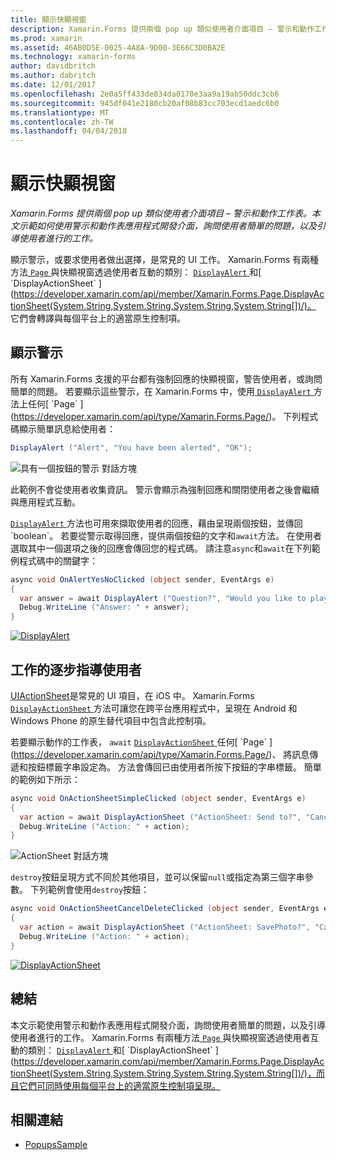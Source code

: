 ```yaml
---
title: 顯示快顯視窗
description: Xamarin.Forms 提供兩個 pop up 類似使用者介面項目 – 警示和動作工作表。 本文示範如何使用警示和動作表應用程式開發介面，詢問使用者簡單的問題，以及引導使用者進行的工作。
ms.prod: xamarin
ms.assetid: 46AB0D5E-0025-4A8A-9D00-3E66C3D0BA2E
ms.technology: xamarin-forms
author: davidbritch
ms.author: dabritch
ms.date: 12/01/2017
ms.openlocfilehash: 2e0a5ff433de034da0170e3aa9a19ab50ddc3cb6
ms.sourcegitcommit: 945df041e2180cb20af08b83cc703ecd1aedc6b0
ms.translationtype: MT
ms.contentlocale: zh-TW
ms.lasthandoff: 04/04/2018
---
```

# <a name="displaying-pop-ups"></a>顯示快顯視窗

_Xamarin.Forms 提供兩個 pop up 類似使用者介面項目 – 警示和動作工作表。本文示範如何使用警示和動作表應用程式開發介面，詢問使用者簡單的問題，以及引導使用者進行的工作。_

顯示警示，或要求使用者做出選擇，是常見的 UI 工作。 Xamarin.Forms 有兩種方法[ `Page` ](https://developer.xamarin.com/api/type/Xamarin.Forms.Page/)與快顯視窗透過使用者互動的類別： [ `DisplayAlert` ](https://developer.xamarin.com/api/member/Xamarin.Forms.Page.DisplayAlert(System.String,System.String,System.String)/)和[ `DisplayActionSheet` ](https://developer.xamarin.com/api/member/Xamarin.Forms.Page.DisplayActionSheet(System.String,System.String,System.String,System.String[])/)。 它們會轉譯與每個平台上的適當原生控制項。

## <a name="displaying-an-alert"></a>顯示警示

所有 Xamarin.Forms 支援的平台都有強制回應的快顯視窗，警告使用者，或詢問簡單的問題。 若要顯示這些警示，在 Xamarin.Forms 中，使用[ `DisplayAlert` ](https://developer.xamarin.com/api/member/Xamarin.Forms.Page.DisplayAlert(System.String,System.String,System.String)/)方法上任何[ `Page` ](https://developer.xamarin.com/api/type/Xamarin.Forms.Page/)。 下列程式碼顯示簡單訊息給使用者：

```csharp
DisplayAlert ("Alert", "You have been alerted", "OK");
```

![](pop-ups-images/alert.png "具有一個按鈕的警示 對話方塊")

此範例不會從使用者收集資訊。 警示會顯示為強制回應和關閉使用者之後會繼續與應用程式互動。

[ `DisplayAlert` ](https://developer.xamarin.com/api/member/Xamarin.Forms.Page.DisplayAlert(System.String,System.String,System.String)/)方法也可用來擷取使用者的回應，藉由呈現兩個按鈕，並傳回`boolean`。 若要從警示取得回應，提供兩個按鈕的文字和`await`方法。 在使用者選取其中一個選項之後的回應會傳回您的程式碼。 請注意`async`和`await`在下列範例程式碼中的關鍵字：

```csharp
async void OnAlertYesNoClicked (object sender, EventArgs e)
{
  var answer = await DisplayAlert ("Question?", "Would you like to play a game", "Yes", "No");
  Debug.WriteLine ("Answer: " + answer);
}
```

[![DisplayAlert](pop-ups-images/alert2-sml.png "警示有兩個按鈕的對話方塊")](pop-ups-images/alert2.png#lightbox "警示有兩個按鈕的對話方塊")

## <a name="guiding-users-through-tasks"></a>工作的逐步指導使用者

[UIActionSheet](https://developer.apple.com/library/ios/documentation/uikit/reference/uiactionsheet_class/Reference/Reference.html)是常見的 UI 項目，在 iOS 中。 Xamarin.Forms [ `DisplayActionSheet` ](https://developer.xamarin.com/api/member/Xamarin.Forms.Page.DisplayActionSheet(System.String,System.String,System.String,System.String[])/)方法可讓您在跨平台應用程式中，呈現在 Android 和 Windows Phone 的原生替代項目中包含此控制項。

若要顯示動作的工作表， `await` [ `DisplayActionSheet` ](https://developer.xamarin.com/api/member/Xamarin.Forms.Page.DisplayActionSheet(System.String,System.String,System.String,System.String[])/)任何[ `Page` ](https://developer.xamarin.com/api/type/Xamarin.Forms.Page/)、 將訊息傳遞和按鈕標籤字串設定為。 方法會傳回已由使用者所按下按鈕的字串標籤。 簡單的範例如下所示：

```csharp
async void OnActionSheetSimpleClicked (object sender, EventArgs e)
{
  var action = await DisplayActionSheet ("ActionSheet: Send to?", "Cancel", null, "Email", "Twitter", "Facebook");
  Debug.WriteLine ("Action: " + action);
}
```

![](pop-ups-images/action.png "ActionSheet 對話方塊")

`destroy`按鈕呈現方式不同於其他項目，並可以保留`null`或指定為第三個字串參數。 下列範例會使用`destroy`按鈕：

```csharp
async void OnActionSheetCancelDeleteClicked (object sender, EventArgs e)
{
  var action = await DisplayActionSheet ("ActionSheet: SavePhoto?", "Cancel", "Delete", "Photo Roll", "Email");
  Debug.WriteLine ("Action: " + action);
}
```

[![DisplayActionSheet](pop-ups-images/action2-sml.png "終結按鈕動作的工作表對話方塊")](pop-ups-images/action2.png#lightbox "終結按鈕動作的工作表對話方塊")

## <a name="summary"></a>總結

本文示範使用警示和動作表應用程式開發介面，詢問使用者簡單的問題，以及引導使用者進行的工作。 Xamarin.Forms 有兩種方法[ `Page` ](https://developer.xamarin.com/api/type/Xamarin.Forms.Page/)與快顯視窗透過使用者互動的類別： [ `DisplayAlert` ](https://developer.xamarin.com/api/member/Xamarin.Forms.Page.DisplayAlert(System.String,System.String,System.String)/)和[ `DisplayActionSheet` ](https://developer.xamarin.com/api/member/Xamarin.Forms.Page.DisplayActionSheet(System.String,System.String,System.String,System.String[])/)，而且它們可同時使用每個平台上的適當原生控制項呈現。



## <a name="related-links"></a>相關連結

- [PopupsSample](https://developer.xamarin.com/samples/xamarin-forms/Navigation/Pop-ups/)
